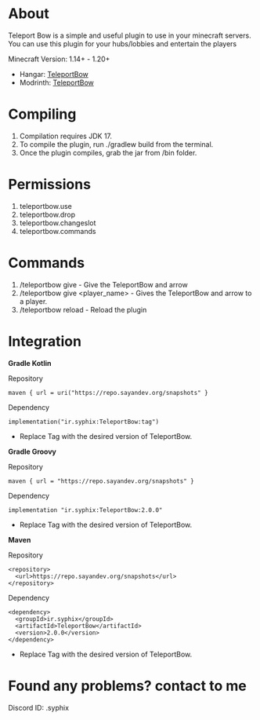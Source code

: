 # About
Teleport Bow is a simple and useful plugin to use in your minecraft servers. You can use this plugin for your hubs/lobbies and entertain the players

Minecraft Version: 1.14+ - 1.20+

* Hangar: [TeleportBow](https://hangar.papermc.io/SyphiX/TeleportBow)
* Modrinth: [TeleportBow](https://modrinth.com/plugin/teleportbow)


# Compiling
1. Compilation requires JDK 17.
2. To compile the plugin, run ./gradlew build from the terminal.
3. Once the plugin compiles, grab the jar from /bin folder.

# Permissions
1. teleportbow.use
2. teleportbow.drop
3. teleportbow.changeslot
4. teleportbow.commands

# Commands
1. /teleportbow give - Give the TeleportBow and arrow
2. /teleportbow give <player_name> - Gives the TeleportBow and arrow to a player.
3. /teleportbow reload - Reload the plugin

# Integration
**Gradle Kotlin**

Repository
```
maven { url = uri("https://repo.sayandev.org/snapshots" }
```
Dependency
```
implementation("ir.syphix:TeleportBow:tag")
```
* Replace Tag with the desired version of TeleportBow.

**Gradle Groovy**

Repository
```
maven { url = "https://repo.sayandev.org/snapshots" }
```
Dependency
```
implementation "ir.syphix:TeleportBow:2.0.0"
```
* Replace Tag with the desired version of TeleportBow.

**Maven**

Repository
```
<repository>
  <url>https://repo.sayandev.org/snapshots</url>
</repository>
```
Dependency
```
<dependency>
  <groupId>ir.syphix</groupId>
  <artifactId>TeleportBow</artifactId>
  <version>2.0.0</version>
</dependency>
```
* Replace Tag with the desired version of TeleportBow.

# Found any problems? contact to me
Discord ID: .syphix
